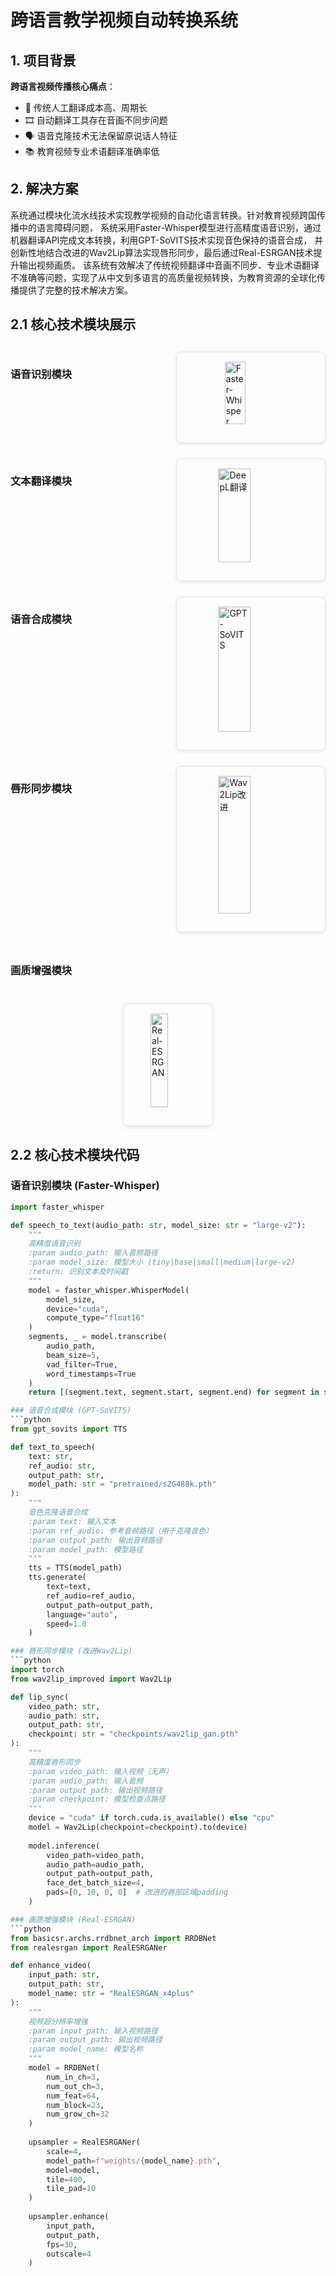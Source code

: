 # 跨语言教学视频自动转换系统

## 1. 项目背景

**跨语言视频传播核心痛点**：
- 📌 传统人工翻译成本高、周期长
- 🎞️ 自动翻译工具存在音画不同步问题
- 🗣️ 语音克隆技术无法保留原说话人特征
- 📚 教育视频专业术语翻译准确率低

## 2. 解决方案
系统通过模块化流水线技术实现教学视频的自动化语言转换。针对教育视频跨国传播中的语言障碍问题，
系统采用Faster-Whisper模型进行高精度语音识别，通过机器翻译API完成文本转换，利用GPT-SoVITS技术实现音色保持的语音合成，
并创新性地结合改进的Wav2Lip算法实现唇形同步，最后通过Real-ESRGAN技术提升输出视频画质。
该系统有效解决了传统视频翻译中音画不同步、专业术语翻译不准确等问题，实现了从中文到多语言的高质量视频转换，为教育资源的全球化传播提供了完整的技术解决方案。
## 2.1 核心技术模块展示

<div style="display: grid; grid-template-columns: repeat(2, 1fr); gap: 25px; margin: 30px 0; align-items: start;">

### 语音识别模块
<div style="border: 1px solid #e1e4e8; border-radius: 8px; padding: 15px; box-shadow: 0 2px 5px rgba(0,0,0,0.1);">
  <img src="./image/1.png" alt="Faster-Whisper" style="width: 40%; height: 100px; object-fit: contain; display: block; margin: 0 auto;">
  <p style="text-align: center; margin-top: 10px; font-size: 14px; color: #555;">
  </p>
</div>

### 文本翻译模块
<div style="border: 1px solid #e1e4e8; border-radius: 8px; padding: 15px; box-shadow: 0 2px 5px rgba(0,0,0,0.1);">
  <img src="./image/2.png" alt="DeepL翻译" style="width: 50%; height: 150px; object-fit: contain; display: block; margin: 0 auto;">
  <p style="text-align: center; margin-top: 10px; font-size: 14px; color: #555;">
  </p>
</div>

### 语音合成模块
<div style="border: 1px solid #e1e4e8; border-radius: 8px; padding: 15px; box-shadow: 0 2px 5px rgba(0,0,0,0.1);">
  <img src="./image/3.png" alt="GPT-SoVITS" style="width: 50%; height: 200px; object-fit: contain; display: block; margin: 0 auto;">
  <p style="text-align: center; margin-top: 10px; font-size: 14px; color: #555;">
  </p>
</div>

### 唇形同步模块
<div style="border: 1px solid #e1e4e8; border-radius: 8px; padding: 15px; box-shadow: 0 2px 5px rgba(0,0,0,0.1);">
  <img src="./image/4.png" alt="Wav2Lip改进" style="width: 50%; height: 220px; object-fit: contain; display: block; margin: 0 auto;">
  <p style="text-align: center; margin-top: 10px; font-size: 14px; color: #555;">
  </p>
</div>

### 画质增强模块
<div style="grid-column: span 2; max-width: 600px; margin: 0 auto; border: 1px solid #e1e4e8; border-radius: 8px; padding: 15px; box-shadow: 0 2px 5px rgba(0,0,0,0.1);">
  <img src="./image/5.png" alt="Real-ESRGAN" style="width: 50%; height: 150px; object-fit: contain; display: block; margin: 0 auto;">
  <p style="text-align: center; margin-top: 10px; font-size: 14px; color: #555;">
  </p>
</div>

</div>

## 2.2 核心技术模块代码

### 语音识别模块 (Faster-Whisper)
```python
import faster_whisper

def speech_to_text(audio_path: str, model_size: str = "large-v2"):
    """
    高精度语音识别
    :param audio_path: 输入音频路径
    :param model_size: 模型大小 (tiny|base|small|medium|large-v2)
    :return: 识别文本及时间戳
    """
    model = faster_whisper.WhisperModel(
        model_size,
        device="cuda",
        compute_type="float16"
    )
    segments, _ = model.transcribe(
        audio_path,
        beam_size=5,
        vad_filter=True,
        word_timestamps=True
    )
    return [(segment.text, segment.start, segment.end) for segment in segments]

### 语音合成模块 (GPT-SoVITS)
```python
from gpt_sovits import TTS

def text_to_speech(
    text: str,
    ref_audio: str,
    output_path: str,
    model_path: str = "pretrained/s2G488k.pth"
):
    """
    音色克隆语音合成
    :param text: 输入文本
    :param ref_audio: 参考音频路径（用于克隆音色）
    :param output_path: 输出音频路径
    :param model_path: 模型路径
    """
    tts = TTS(model_path)
    tts.generate(
        text=text,
        ref_audio=ref_audio,
        output_path=output_path,
        language="auto",
        speed=1.0
    )

### 唇形同步模块 (改进Wav2Lip)
```python
import torch
from wav2lip_improved import Wav2Lip

def lip_sync(
    video_path: str,
    audio_path: str,
    output_path: str,
    checkpoint: str = "checkpoints/wav2lip_gan.pth"
):
    """
    高精度唇形同步
    :param video_path: 输入视频（无声）
    :param audio_path: 输入音频
    :param output_path: 输出视频路径
    :param checkpoint: 模型检查点路径
    """
    device = "cuda" if torch.cuda.is_available() else "cpu"
    model = Wav2Lip(checkpoint=checkpoint).to(device)
    
    model.inference(
        video_path=video_path,
        audio_path=audio_path,
        output_path=output_path,
        face_det_batch_size=4,
        pads=[0, 10, 0, 0]  # 改进的唇部区域padding
    )

### 画质增强模块 (Real-ESRGAN)
```python
from basicsr.archs.rrdbnet_arch import RRDBNet
from realesrgan import RealESRGANer

def enhance_video(
    input_path: str,
    output_path: str,
    model_name: str = "RealESRGAN_x4plus"
):
    """
    视频超分辨率增强
    :param input_path: 输入视频路径
    :param output_path: 输出视频路径
    :param model_name: 模型名称
    """
    model = RRDBNet(
        num_in_ch=3,
        num_out_ch=3,
        num_feat=64,
        num_block=23,
        num_grow_ch=32
    )
    
    upsampler = RealESRGANer(
        scale=4,
        model_path=f"weights/{model_name}.pth",
        model=model,
        tile=400,
        tile_pad=10
    )
    
    upsampler.enhance(
        input_path,
        output_path,
        fps=30,
        outscale=4
    )
